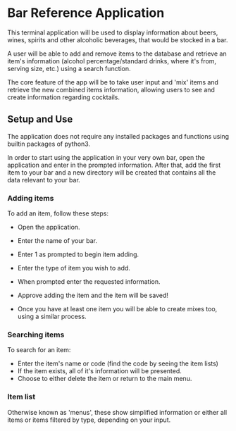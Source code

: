 # Bar Reference Application

This terminal application will be used to display information about beers, wines, spirits and other alcoholic beverages, that would be stocked in a bar.

A user will be able to add and remove items to the database and retrieve an item's information (alcohol percentage/standard drinks, where it's from, serving size, etc.) using a search function.

The core feature of the app will be to take user input and 'mix' items and retrieve the new combined items information, allowing users to see and create information regarding cocktails.

## Setup and Use

The application does not require any installed packages and functions using builtin packages of python3.

In order to start using the application in your very own bar, open the application and enter in the prompted information. After that, add the first item to your bar and a new directory will be created that contains all the data relevant to your bar.

### Adding items
To add an item, follow these steps:
- Open the application.
- Enter the name of your bar.
- Enter 1 as prompted to begin item adding.
- Enter the type of item you wish to add.
- When prompted enter the requested information.
- Approve adding the item and the item will be saved!

- Once you have at least one item you will be able to create mixes too, using a similar process.

### Searching items
To search for an item:
- Enter the item's name or code (find the code by seeing the item lists)
- If the item exists, all of it's information will be presented.
- Choose to either delete the item or return to the main menu.

### Item list
Otherwise known as 'menus', these show simplified information or either all items or items filtered by type, depending on your input.
